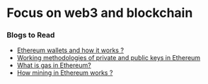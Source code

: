 # Focus on web3 and blockchain 

### Blogs to Read

- [ Ethereum wallets and how it works ? ](https://ethereum.org/en/wallets/)
- [ Working methodologies of private and public keys in Ethereum](https://vomtom.at/ethereum-private-and-public-keys/)
- [ What is gas in Ethereum? ](https://www.investopedia.com/terms/g/gas-ethereum.asp)
- [ How mining in Ethereum works ? ](https://ethereum.org/en/developers/docs/consensus-mechanisms/pow/)
